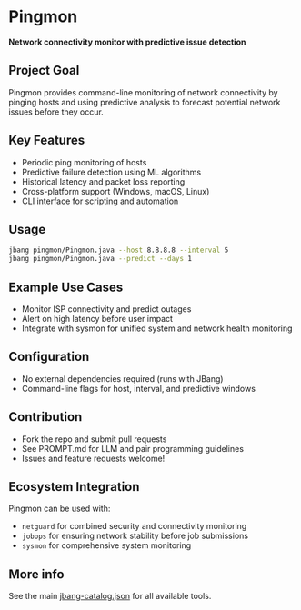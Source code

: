 # Pingmon

**Network connectivity monitor with predictive issue detection**

## Project Goal

Pingmon provides command-line monitoring of network connectivity by pinging hosts and using predictive analysis to forecast potential network issues before they occur.

## Key Features

- Periodic ping monitoring of hosts
- Predictive failure detection using ML algorithms
- Historical latency and packet loss reporting
- Cross-platform support (Windows, macOS, Linux)
- CLI interface for scripting and automation

## Usage

```sh
jbang pingmon/Pingmon.java --host 8.8.8.8 --interval 5
jbang pingmon/Pingmon.java --predict --days 1
```

## Example Use Cases

- Monitor ISP connectivity and predict outages
- Alert on high latency before user impact
- Integrate with sysmon for unified system and network health monitoring

## Configuration

- No external dependencies required (runs with JBang)
- Command-line flags for host, interval, and predictive windows

## Contribution

- Fork the repo and submit pull requests
- See PROMPT.md for LLM and pair programming guidelines
- Issues and feature requests welcome!

## Ecosystem Integration

Pingmon can be used with:
- `netguard` for combined security and connectivity monitoring
- `jobops` for ensuring network stability before job submissions
- `sysmon` for comprehensive system monitoring

## More info

See the main [jbang-catalog.json](../jbang-catalog.json) for all available tools. 